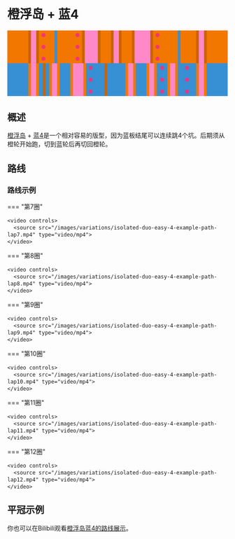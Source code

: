 # 橙浮岛 + 蓝4

![橙浮岛 + 蓝4](../images/variations/isolated-duo-easy-4.jpg)

## 概述

[橙浮岛](../rolls/isolated-duo.zh.md#橙轮) + [蓝4](../rolls/easy-4.zh.md#蓝轮)是一个相对容易的版型，因为蓝板结尾可以连续跳4个坑。后期须从橙轮开始跑，切到蓝轮后再切回橙轮。

## 路线

### 路线示例

=== "第7圈"

    <video controls>
      <source src="/images/variations/isolated-duo-easy-4-example-path-lap7.mp4" type="video/mp4">
    </video>

=== "第8圈"

    <video controls>
      <source src="/images/variations/isolated-duo-easy-4-example-path-lap8.mp4" type="video/mp4">
    </video>

=== "第9圈"

    <video controls>
      <source src="/images/variations/isolated-duo-easy-4-example-path-lap9.mp4" type="video/mp4">
    </video>

=== "第10圈"

    <video controls>
      <source src="/images/variations/isolated-duo-easy-4-example-path-lap10.mp4" type="video/mp4">
    </video>

=== "第11圈"

    <video controls>
      <source src="/images/variations/isolated-duo-easy-4-example-path-lap11.mp4" type="video/mp4">
    </video>

=== "第12圈"

    <video controls>
      <source src="/images/variations/isolated-duo-easy-4-example-path-lap12.mp4" type="video/mp4">
    </video>

## 平冠示例

你也可以在Bilibili观看[橙浮岛蓝4的路线展示](https://www.bilibili.com/video/BV1PB4y1i7fh?p=2)。
